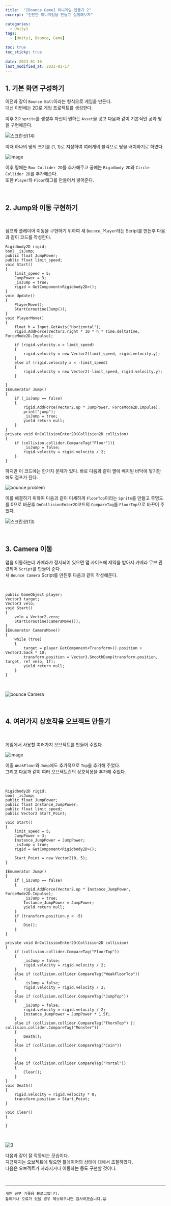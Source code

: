 ```yaml
---
title:  "[Bounce Game] 미니게임 만들기 2"
excerpt: "간단한 미니게임을 만들고 실행해보자"

categories:
  - Unity1
tags:
  - [Unity1, Bounce, Game]

toc: true
toc_sticky: true
 
date: 2023-01-16
last_modified_at: 2023-01-17
---
```


## 1. 기본 화면 구성하기

이전과 같이 `Bounce Ball`이라는 형식으로 게임을 만든다.  
대신 이번에는 2D로 게임 프로젝트를 생성한다.  

이후 2D `sprite`를 생성후 자신이 원하는 `Asset`을 넣고 다음과 같이 기본적인 공과 땅을 구현해준다.

![스크린샷(14)](https://user-images.githubusercontent.com/37824506/212789989-333d9e9b-0cae-4a42-be14-ea35322d7e0a.png)

이때 하나의 땅의 크기를 (1, 1)로 지정하여 여러개의 블럭으로 땅을 배치하기로 하였다.  

![image](https://user-images.githubusercontent.com/37824506/212790382-45891282-c837-4e03-b8fd-3d1b5959b035.png)

이후 땅에는 `Box Collider 2D`를 추가해주고 공에는 `Rigidbody 2D`와 `Circle Collider 2D`를 추가해준다.  
또한 `Player`와 `Floor`태그를 만들어서 넣어준다.  

<br>

## 2. Jump와 이동 구현하기

<br>

점프와 플레이어 이동을 구현하기 위하여 새 `Bounce_Player`라는 Script를 만든후 다음과 같이 코드를 작성한다.  

    Rigidbody2D rigid;
    bool _isJump;
    public float JumpPower;
    public float limit_speed;
    void Start()
    {
        limit_speed = 5;
        JumpPower = 3;
        _isJump = true;
        rigid = GetComponent<Rigidbody2D>();
    }
    void Update()
    {
        PlayerMove();
        StartCoroutine(Jump());
    }
    void PlayerMove()
    {
        float h = Input.GetAxis("Horizontal");
        rigid.AddForce(Vector2.right * 10 * h * Time.deltaTime, ForceMode2D.Impulse);

        if (rigid.velocity.x > limit_speed)
        {
            rigid.velocity = new Vector2(limit_speed, rigid.velocity.y);
        }
        else if (rigid.velocity.x < -limit_speed)
        {
            rigid.velocity = new Vector2(-limit_speed, rigid.velocity.y);
        }

    }
    IEnumerator Jump()
    {
        if (_isJump == false)
        {
            rigid.AddForce(Vector2.up * JumpPower, ForceMode2D.Impulse);
            print("jump");
            _isJump = true;
            yield return null;
        }
    }
    private void OnCollisionEnter2D(Collision2D collision)
    {
        if (collision.collider.CompareTag("Floor")){
            _isJump = false;
            rigid.velocity = rigid.velocity / 2;
        }
    }

하지만 이 코드에는 한가지 문제가 있다. 바로 다음과 같이 옆에 배치된 바닥에 닿기만 해도 점프가 된다.

![bounce problem](https://user-images.githubusercontent.com/37824506/212789913-01965492-c3d7-4716-b2e6-260c32f3f973.gif)

이를 해결하기 위하여 다음과 같이 미세하게 `FloorTop`이라는 `Sprite`를 만들고 투명도를 0으로 바꾼후 `OnCollisionEnter2D`코드의 `CompareTag`를 `FloorTop`으로 바꾸어 주었다.

![스크린샷(13)](https://user-images.githubusercontent.com/37824506/212789859-508e9f84-5869-421b-8729-d52ae3ab6b37.png)

<br>

## 3. Camera 이동

맵을 이동하는데 카메라가 정지되어 있으면 맵 사이즈에 제약을 받아서 카메라 무브 관련되어 `Script`를 만들어 준다.  
새 `Bounce Camera` Script를 만든후 다음과 같이 작성해준다.  

<br>

    public GameObject player;
    Vector3 target;
    Vector3 velo;
    void Start()
    {
        velo = Vector2.zero;
        StartCoroutine(CameraMove());
    }
    IEnumerator CameraMove()
    {
        while (true)
        {
            target = player.GetComponent<Transform>().position + Vector3.back * 10;
            transform.position = Vector3.SmoothDamp(transform.position, target, ref velo, 1f);
            yield return null;
        }
    }

<br>

![bounce Camera](https://user-images.githubusercontent.com/37824506/212793863-4944be5c-0afd-4cbc-85d4-01631e87dca8.gif)


<br>

## 4. 여러가지 상호작용 오브젝트 만들기  

<br>

게임에서 사용할 여러가지 오브젝트를 만들어 주었다.  

![image](https://user-images.githubusercontent.com/37824506/212808629-a9db1f70-7811-477e-8e1e-a3a4f0905315.png)

이중 `WeakFloor`와 `Jump`에도 추가적으로 `Top`을 추가해 주었다.  
그리고 다음과 같이 여러 오브젝트간의 상호작용을 추가해 주었다.  

<br>   

    Rigidbody2D rigid;
    bool _isJump;
    public float JumpPower;
    public float Instance_JumpPower;
    public float limit_speed;
    public Vector2 Start_Point;

    void Start()
    {
        limit_speed = 5;
        JumpPower = 3;
        Instance_JumpPower = JumpPower;
        _isJump = true;
        rigid = GetComponent<Rigidbody2D>();

        Start_Point = new Vector2(0, 5);
    }

    IEnumerator Jump()
    {
        if (_isJump == false)
        {
            rigid.AddForce(Vector2.up * Instance_JumpPower, ForceMode2D.Impulse);
            _isJump = true;
            Instance_JumpPower = JumpPower;
            yield return null;
        }
        if (transform.position.y < -5)
        {
            Die();
        }
    }

    private void OnCollisionEnter2D(Collision2D collision)
    {
        if (collision.collider.CompareTag("FloorTop"))
        {
            _isJump = false;
            rigid.velocity = rigid.velocity / 2;
        }
        else if (collision.collider.CompareTag("WeakFloorTop"))
        {
            _isJump = false;
            rigid.velocity = rigid.velocity / 2;
        }
        else if (collision.collider.CompareTag("JumpTop"))
        {
            _isJump = false;
            rigid.velocity = rigid.velocity / 2;
            Instance_JumpPower = JumpPower * 1.5f;
        }
        else if (collision.collider.CompareTag("ThornTop") || collision.collider.CompareTag("Monster"))
        {
            Death();
        }
        else if (collision.collider.CompareTag("Coin"))
        {
            
        }
        else if (collision.collider.CompareTag("Portal"))
        {
            Clear();
        }
    }
    void Death()
    {
        rigid.velocity = rigid.velocity * 0;
        transform.position = Start_Point;
    }

    void Clear()
    {

    }

<br>

![3](https://user-images.githubusercontent.com/37824506/212812731-649e5a9c-8af8-484a-8e98-b5a917a50ec8.gif)

다음과 같이 잘 작동되는 모습이다.  
지금까지는 오브젝트에 닿으면 플레이어의 상태에 대해서 조절하였다.  
다음은 오브젝트가 사라지거나 이동하는 등도 구현할 것이다.

<br>

***
    개인 공부 기록용 블로그입니다.
    틀리거나 오류가 있을 경우 제보해주시면 감사하겠습니다.😁